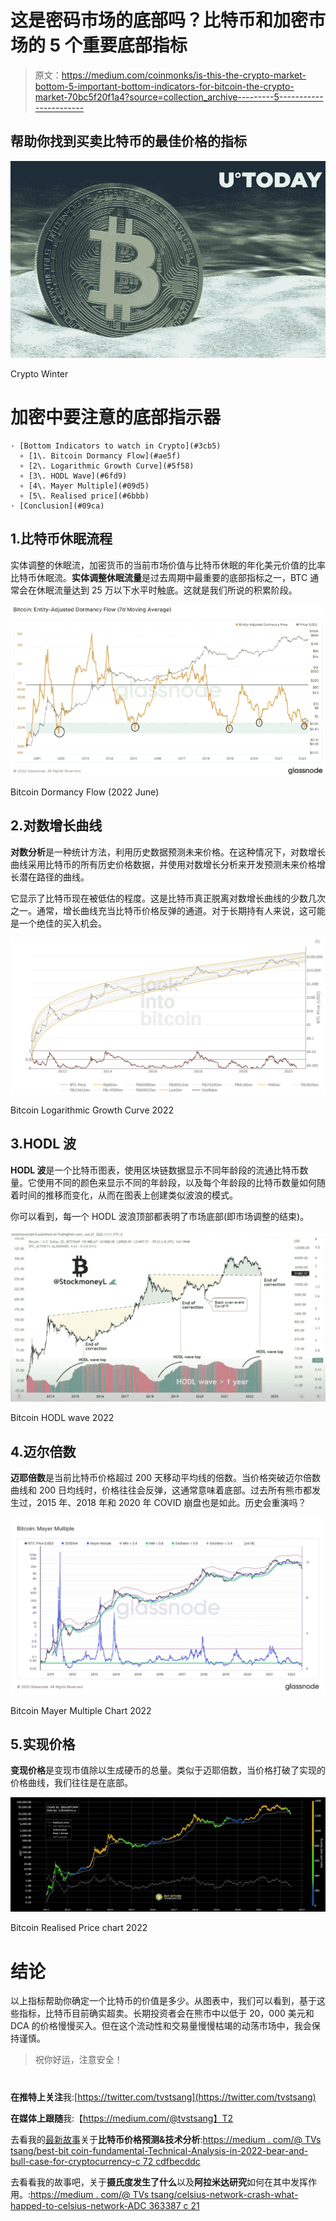 # 这是密码市场的底部吗？比特币和加密市场的 5 个重要底部指标

> 原文：<https://medium.com/coinmonks/is-this-the-crypto-market-bottom-5-important-bottom-indicators-for-bitcoin-the-crypto-market-70bc5f20f1a4?source=collection_archive---------5----------------------->

## 帮助你找到买卖比特币的最佳价格的指标

![](img/79f68b7b2198b4096c248eb843469a45.png)

Crypto Winter

# 加密中要注意的底部指示器

```
· [Bottom Indicators to watch in Crypto](#3cb5)
  ∘ [1\. Bitcoin Dormancy Flow](#ae5f)
  ∘ [2\. Logarithmic Growth Curve](#5f58)
  ∘ [3\. HODL Wave](#6fd9)
  ∘ [4\. Mayer Multiple](#09d5)
  ∘ [5\. Realised price](#6bbb)
· [Conclusion](#09ca)
```

## 1.比特币休眠流程

实体调整的休眠流，加密货币的当前市场价值与比特币休眠的年化美元价值的比率比特币休眠流。**实体调整休眠流量**是过去周期中最重要的底部指标之一，BTC 通常会在休眠流量达到 25 万以下水平时触底。这就是我们所说的积累阶段。

![](img/78692d5f7474f40bd75e50b20e80173e.png)

Bitcoin Dormancy Flow (2022 June)

## 2.对数增长曲线

**对数分析**是一种统计方法，利用历史数据预测未来价格。在这种情况下，对数增长曲线采用比特币的所有历史价格数据，并使用对数增长分析来开发预测未来价格增长潜在路径的曲线。

它显示了比特币现在被低估的程度。这是比特币真正脱离对数增长曲线的少数几次之一。通常，增长曲线充当比特币价格反弹的通道。对于长期持有人来说，这可能是一个绝佳的买入机会。

![](img/8a64423bef50ea2ef0389d04176909b9.png)

Bitcoin Logarithmic Growth Curve 2022

## 3.HODL 波

**HODL 波**是一个比特币图表，使用区块链数据显示不同年龄段的流通比特币数量。它使用不同的颜色来显示不同的年龄段，以及每个年龄段的比特币数量如何随着时间的推移而变化，从而在图表上创建类似波浪的模式。

你可以看到，每一个 HODL 波浪顶部都表明了市场底部(即市场调整的结束)。

![](img/15d64f6e13aefc97a781f419a9dc3bf5.png)

Bitcoin HODL wave 2022

## 4.迈尔倍数

**迈耶倍数**是当前比特币价格超过 200 天移动平均线的倍数。当价格突破迈尔倍数曲线和 200 日均线时，价格往往会反弹，这通常意味着底部。过去所有熊市都发生过，2015 年、2018 年和 2020 年 COVID 崩盘也是如此。历史会重演吗？

![](img/9534e9556c2365926f6a3847a8860437.png)

Bitcoin Mayer Multiple Chart 2022

## 5.实现价格

**变现价格**是变现市值除以生成硬币的总量。类似于迈耶倍数，当价格打破了实现的价格曲线，我们往往是在底部。

![](img/9c0e19c76e9f215ceaa2a878c1357540.png)

Bitcoin Realised Price chart 2022

# 结论

以上指标帮助你确定一个比特币的价值是多少。从图表中，我们可以看到，基于这些指标，比特币目前确实超卖。长期投资者会在熊市中以低于 20，000 美元和 DCA 的价格慢慢买入。但在这个流动性和交易量慢慢枯竭的动荡市场中，我会保持谨慎。

> 祝你好运，注意安全！

#

#

#

**在推特上关注**我:[https://twitter.com/tvstsang](https://twitter.com/tvstsang)

**在媒体上跟随**我:【https://medium.com/@tvstsang】T2

去看我的[最新故事](/@tvstsang/celsius-network-crash-what-happened-to-celsius-network-adc363387c21)关于**比特币价格预测&技术分析**:[https://medium . com/@ TVs tsang/best-bit coin-fundamental-Technical-Analysis-in-2022-bear-and-bull-case-for-cryptocurrency-c 72 cdfbecddc](/@tvstsang/best-bitcoin-fundamental-technical-analysis-in-2022-bear-and-bull-case-for-cryptocurrency-c72cdfbecddc)

去看看我的故事吧，关于**摄氏度发生了什么**以及**阿拉米达研究**如何在其中发挥作用。:[https://medium . com/@ TVs tsang/celsius-network-crash-what-happed-to-celsius-network-ADC 363387 c 21](/@tvstsang/celsius-network-crash-what-happened-to-celsius-network-adc363387c21)